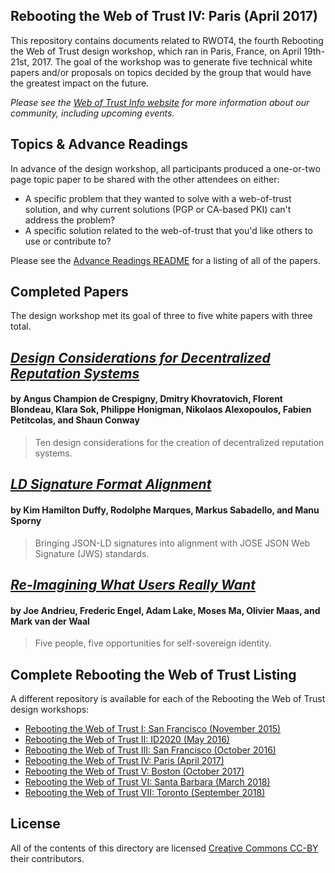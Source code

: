 ## Rebooting the Web of Trust IV: Paris (April 2017)

This repository contains documents related to RWOT4, the fourth Rebooting the Web of Trust design workshop, which ran in Paris, France, on April 19th-21st, 2017. The goal of the workshop was to generate five technical white papers and/or proposals on topics decided by the group that would have the greatest impact on the future.

_Please see the [Web of Trust Info website](http://www.weboftrust.info/) for more information about our community, including upcoming events._

##  Topics & Advance Readings

In advance of the design workshop, all participants produced a one-or-two page topic paper to be shared with the other attendees on either:

* A specific problem that they wanted to solve with a web-of-trust solution, and why current solutions (PGP or CA-based PKI) can't address the problem?
*  A specific solution related to the web-of-trust that you'd like others to use or contribute to?

Please see the [Advance Readings README](topics-and-advance-readings/README.md) for a listing of all of the papers.

## Completed Papers

The design workshop met its goal of three to five white papers with three total.

## [*Design Considerations for Decentralized Reputation Systems*](final-documents/reputation-design.pdf)
#### by Angus Champion de Crespigny, Dmitry Khovratovich, Florent Blondeau, Klara Sok, Philippe Honigman, Nikolaos Alexopoulos, Fabien Petitcolas, and Shaun Conway

> Ten design considerations for the creation of decentralized reputation systems.

## [*LD Signature Format Alignment*](final-documents/ld-signatures.pdf)
#### by Kim Hamilton Duffy, Rodolphe Marques, Markus Sabadello, and Manu Sporny

> Bringing JSON-LD signatures into alignment with JOSE JSON Web Signature (JWS) standards.

## [*Re-Imagining What Users Really Want*](final-documents/what-users-really-want.pdf)
#### by Joe Andrieu, Frederic Engel, Adam Lake, Moses Ma, Olivier Maas, and Mark van der Waal

> Five people, five opportunities for self-sovereign identity.

## Complete Rebooting the Web of Trust Listing

A different repository is available for each of the Rebooting the Web of Trust design workshops:

* [Rebooting the Web of Trust I: San Francisco (November 2015)](https://github.com/WebOfTrustInfo/rebooting-the-web-of-trust)
* [Rebooting the Web of Trust II: ID2020 (May 2016)](https://github.com/WebOfTrustInfo/ID2020DesignWorkshop)
* [Rebooting the Web of Trust III: San Francisco (October 2016)](https://github.com/WebOfTrustInfo/rebooting-the-web-of-trust-fall2016)
* [Rebooting the Web of Trust IV: Paris (April 2017)](https://github.com/WebOfTrustInfo/rebooting-the-web-of-trust-spring2017)
* [Rebooting the Web of Trust V: Boston (October 2017)](https://github.com/WebOfTrustInfo/rebooting-the-web-of-trust-fall2017)
* [Rebooting the Web of Trust VI: Santa Barbara (March 2018)](https://github.com/WebOfTrustInfo/rebooting-the-web-of-trust-spring2018)
* [Rebooting the Web of Trust VII: Toronto (September 2018)](https://github.com/WebOfTrustInfo/rwot7-fall2018)

## License

All of the contents of this directory are licensed [Creative Commons CC-BY](https://github.com/WebOfTrustInfo/rebooting-the-web-of-trust/blob/master/final-documents/LICENSE-CC-BY-4.0.md) their contributors.
